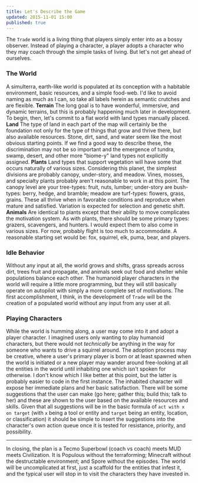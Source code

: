 ```yaml
---
title: Let's Describe the Game
updated: 2015-11-01 15:00
published: true
---
```


The `Trade` world is a living thing that players simply enter into as a bossy observer. Instead of playing a character, a player adopts a character who they may coach through the simple tasks of living. But let's not get ahead of ourselves.

### The World
A simulterra, earth-like world is populated at its conception with a habitable environment, basic resources, and a simple food-web. I'd like to avoid naming as much as I can, so take all labels herein as semantic crutches and are flexible.
**Terrain** The long goal is to have wonderful, immersive, and dynamic terrains, but this is probably happening much later in development. To begin, then, let's commit to a flat world with land types manually placed.
**Land** The type of land in each part of the map will certainly be the foundation not only for the type of things that grow and thrive there, but also available resources. Stone, dirt, sand, and water seem like the most obvious starting points. If we find a good way to describe these, the discrimination may not be so important and the emergence of tundra, swamp, desert, and other more "biome-y" land types not explicitly assigned.
**Plants** Land types that support vegetation will have some that occurs naturally of various sizes. Considering this planet, the simplest divisions are probably canopy, under-story, and meadow. Vines, mosses, and specialty plants probably aren't reasonable to work in at this point. The canopy level are your tree-types: fruit, nuts, lumber; under-story are bush-types: berry, hedge, and bramble; meadow are turf-types: flowers, grass, grains. These all thrive when in favorable conditions and reproduce when mature and satisfied. Variation is expected for selection and genetic shift.
**Animals** Are identical to plants except that their ability to move complicates the motivation system. As with plants, there should be some primary types: grazers, scavengers, and hunters. I would expect them to also come in various sizes. For now, probably flight is too much to accommodate. A reasonable starting set would be: fox, squirrel, elk, puma, bear, and players.

### Idle Behavior
Without any input at all, the world grows and shifts, grass spreads across dirt, trees fruit and propagate, and animals seek out food and shelter while populations balance each other. The humanoid player characters in the world will require a little more programming, but they will still basically operate on autopilot with simply a more complete set of motivations.
The first accomplishment, I think, in the development of `Trade` will be the creation of a populated world without any input from any user at all.

### Playing Characters
While the world is humming along, a user may come into it and adopt a player character. I imagined users only wanting to play humanoid characters, but there would not *technically* be anything in the way for someone who wants to drive a squirrel around. The adoption process may be creative, where a user's primary player is born or at least spawned when the world is initiated or a new player may wander around free-looking at all the entities in the world until inhabiting one which isn't spoken for otherwise. I don't know which I like better at this point, but the latter is probably easier to code in the first instance.
The inhabited character will expose her immediate plans and her basic satisfaction. There will be some suggestions that the user can make (go here; gather this; build this; talk to her) and these are shown to the user based on the available resources and skills. Given that all suggestions will be in the basic formula of `act with x on target` (with `x` being a tool or entity and `target` being an entity, location, or classification) it should be simple to insert the suggestions into the character's own action queue once it is tested for resistance, priority, and possibility.

<hr>

In closing, the plan is a Tecmo Superbowl (coach vs coach) meets MUD meets Civilization. It is Populous without the terraforming; Minecraft without the destructable environment; and Spore without the episodes. The world will be uncomplicated at first, just a scaffold for the entities that infest it, and the typical user will stop in to visit the characters they have invested in.
